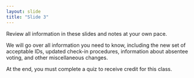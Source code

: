 ```yaml
---
layout: slide
title: "Slide 3"
---
```


Review all information in these slides and notes at your own pace.

We will go over all information you need to know, including the new set of acceptable IDs, updated check-in procedures, information about absentee voting, and other miscellaneous changes.

At the end, you must complete a quiz to receive credit for this class.